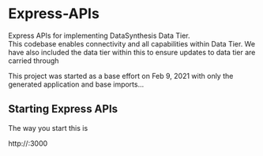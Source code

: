 # Express-APIs
Express APIs for implementing DataSynthesis Data Tier.  
This codebase enables connectivity and all capabilities within Data Tier. We have also included the data tier within this to ensure updates to data tier are carried through

This project was started as a base effort on Feb 9, 2021 with only the generated application and base
imports...

## Starting Express APIs
The way you start this is

http://<machinename>:3000
